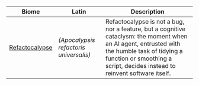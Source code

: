 
| Biome | Latin | Description |
|-------|-------|-------------|
| [Refactocalypse](BIOME_Refactocalypse.md) | _(Apocalypsis refactoris universalis)_ | Refactocalypse is not a bug, nor a feature, but a cognitive cataclysm: the moment when an AI agent, entrusted with the humble task of tidying a function or smoothing a script, decides instead to reinvent software itself.